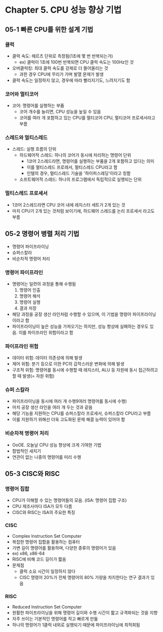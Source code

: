 # Chapter 5. CPU 성능 향상 기법
## 05-1 빠른 CPU를 위한 설계 기법

### 클럭
- 클럭 속도: 헤르츠 단위로 측정됨(1초에 몇 번 반복되는가)
  - ex) 클럭이 1초에 100번 반복되면 CPU 클럭 속도는 100Hz인 것
- 오버클럭킹: 최대 클럭 속도를 강제로 더 뜰어올리는 것
  - 과한 경우 CPU에 무리가 가며 발열 문제가 발생
- 클럭 속도는 일정하지 않고, 경우에 따라 빨리지기도, 느려지기도 함

### 코어와 멀티코어
- 코어: 명령어를 실행하는 부품
  - 코어 개수를 늘리면, CPU 성능을 높일 수 있음
  - 코어를 여러 개 포함하고 있는 CPU를 멀티코어 CPU, 멀티코어 프로세서라고 부름

### 스레드와 멀티스레드
- 스레드: 실행 흐름의 단위
  - 하드웨어적 스레드: 하나의 코어가 동시에 처리하는 명령어 단위
    - 1코어 2스레드라면, 명령어를 실행하는 부품을 2개 포함하고 있다는 의미
    - 이를 멀티스레드 프로레서, 멀티스레드 CPU라고 함
    - 인텔의 경우, 멀티스레드 기술을 '하이퍼스레딩'이라고 칭함
  - 소프트웨어적 스레드: 하나의 프로그램에서 독립적으로 실행되는 단위

### 멀티스레드 프로세서
- 1코어 2스레드라면 CPU 코어 내에 레지스터 세트가 2개 있는 것
- 마치 CPU가 2개 있는 것처럼 보이기에, 하드웨어 스레드를 논리 프로세서 라고도 부름

## 05-2 명령어 병렬 처리 기법
- 명령어 파이프라이닝
- 슈퍼스칼라
- 비순차적 명령어 처리

### 명령어 파이프라인
- 명령어는 일련의 과정을 통해 수행됨
  1. 명령어 인출
  2. 명령어 해석
  3. 명령어 실행
  4. 결과 저장
- 해당 과정을 공장 생산 라인처럼 수행할 수 있으며, 이 기법을 명령어 파이프라이닝이라고 함
- 파이프라이닝이 높은 성능을 가져오기는 하지만, 성능 향상에 실패하는 경우도 있음. 이를 파이프라인 위험이라고 함

### 파이프라인 위험
- 데이터 위험: 데이터 의존성에 의해 발생
- 제어 위험: 분기 등으로 이한 PC의 갑작스러운 변화에 의해 발생
- 구조적 위험: 명령어를 동시에 수행할 때 레지스터, ALU 등 자원에 동시 접근하려고 할 때 발생(= 자원 위험)

### 슈퍼 스칼라
- 파이프라이닝을 동시에 여러 개 수행9여러 명령어를 동시에 수행)
- 마치 공장 생산 라인을 여러 개 두는 것과 같음
- 해당 기능을 지원하는 CPU를 슈퍼스칼라 프로세서, 슈퍼스칼라 CPU라고 부름
- 이를 지원하기 위해선 더욱 고도화된 문제 해결 능력이 있어야 함

### 비순차적 명령어 처리
- OoOE. 오늘날 CPU 성능 향상에 크게 기여한 기법
- 합법적인 새치기
- 연관이 없는 나중의 명령어를 미리 수행

## 05-3 CISC와 RISC
### 명령어 집합
- CPU가 이해할 수 있는 명령어들의 모음. (ISA: 명령어 집합 구조)
- CPU 제조사마다 ISA가 모두 다름
- CISC와 RISC는 ISA의 주요한 특징

### CISC
- Complex Instruction Set Computer
- 복잡한 명령어 집합을 활용하는 컴퓨터
- 가변 길이 명령어를 활용하며, 다양한 종류의 명령어가 있음
- ex) x86, x86-64
- RISC에 비해 코드 길이가 짧음
- 문제점
  - 클럭 소요 시간이 일정하지 않다
  - CISC 명령어 20%가 전체 명령어의 80% 가량을 차지한다는 연구 결과가 있음

### RISC
- Reduced Instruction Set Computer
- 원활한 파이프라이닝을 위해 명령어 길이와 수행 시간이 짧고 규격화되는 것을 지향
- 자주 쓰이는 기본적인 명령어를 작고 빠르게 만듦
- 하나의 명령어가 1클럭 내외로 실행되기 때문에 파이프라이닝에 최적회됨